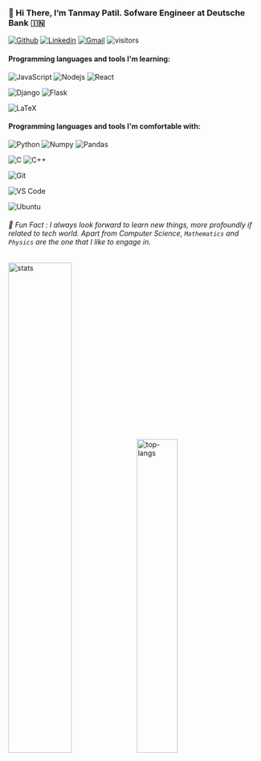 ### 👋 Hi There, I’m Tanmay Patil. Sofware Engineer at Deutsche Bank :india:

[![Github](https://img.shields.io/badge/-Github-000?style=flat&logo=Github&logoColor=white)](https://github.com/TanmayPatil23)
[![Linkedin](https://img.shields.io/badge/-LinkedIn-blue?style=flat&logo=Linkedin&logoColor=white)](https://in.linkedin.com/in/tanmay-patil-0785501b4)
[![Gmail](https://img.shields.io/badge/-Gmail-c14438?style=flat&logo=Gmail&logoColor=white)](mailto:patilts19.comp@coep.ac.in)
![visitors](https://visitor-badge.laobi.icu/badge?page_id=TanmayPatil23.TanmayPatil23)


#### Programming languages and tools I'm learning:
![JavaScript](https://img.shields.io/badge/-JavaScript-%23F7DF1C?style=flat-square&logo=javascript&logoColor=000000&color=F7DF1E)
![Nodejs](https://img.shields.io/badge/-Nodejs-black?style=flat-square&logo=Node.js&logoColor=00d632)
![React](https://img.shields.io/badge/-React-%23282C34?style=flat-square&logo=react)

![Django](https://img.shields.io/badge/-Django-336791?style=flat-square&logo=django&color=092E20)
![Flask](https://img.shields.io/badge/-Flask-E10098?style=flat-square&logo=flask&logoColor=ffffff&color=000000)


![LaTeX](https://img.shields.io/badge/-LaTeX-008080?style=flat-square&logo=latex&logoColor=ffffff)


#### Programming languages and tools I'm comfortable with:

![Python](https://img.shields.io/badge/-Python-3776AB?style=flat-square&logo=python&logoColor=ffffff)
![Numpy](https://img.shields.io/badge/-numpy-E10098?style=flat-square&logo=numpy&logoColor=ffffff&color=013243)
![Pandas](https://img.shields.io/badge/-pandas-E10098?style=flat-square&logo=pandas&logoColor=ffffff&color=150458)

![C](https://img.shields.io/badge/-C%20\(Programming%20Language\)-CC342D?style=flat-square&logo=C&logoColor=ffe8e8)
![C++](https://img.shields.io/badge/-++-%23F7DF1C?style=flat-square&logo=C&logoColor=ffffff&color=00599c)

![Git](https://img.shields.io/badge/-Git-black?style=flat-square&logo=git&&logoColor=ffffff&color=F05032)

![VS Code](https://img.shields.io/badge/-VS%20Code-007ACC?style=flat-square&logo=visual-studio-code&logoColor=ffffff)

![Ubuntu](https://img.shields.io/badge/-Ubuntu-A81D33?style=flat-square&logo=ubuntu&logoColor=ffffff&color=E95420)

###### 👀 Fun Fact : I always look forward to learn new things, more profoundly if related to tech world. Apart from Computer Science, `Mathematics` and `Physics` are the one that I like to engage in.  

<p>
<img src="https://github-readme-stats.vercel.app/api?username=TanmayPatil23&show_icons=true&count_private=true&include_all_commits=true" alt="stats" width="50%"/>

<img src="https://github-readme-stats.vercel.app/api/top-langs/?username=TanmayPatil23&layout=compact&count_private=true&hide=Jupyter%20Notebook" alt="top-langs" width="40%" height="auto"/>
</p>
